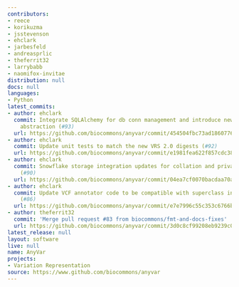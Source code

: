 ```yaml
---
contributors:
- reece
- korikuzma
- jsstevenson
- ehclark
- jarbesfeld
- andreasprlic
- theferrit32
- larrybabb
- naomifox-invitae
distribution: null
docs: null
languages:
- Python
latest_commits:
- author: ehclark
  commit: Integrate SQLAlchemy for db conn management and introduce new SqlStorage
    abstraction (#93)
  url: https://github.com/biocommons/anyvar/commit/454504fbc73ad1860776bbd01ab3f3d856c7699c
- author: ehclark
  commit: Update unit tests to match the new VRS 2.0 digests (#92)
  url: https://github.com/biocommons/anyvar/commit/e1981fea622f857cdc38f91b56891e8a83d75c64
- author: ehclark
  commit: Snowflake storage integration updates for collation and private key auth
    (#90)
  url: https://github.com/biocommons/anyvar/commit/04ea7cf0070bacdaa70ac5c192f29ac27589d114
- author: ehclark
  commit: Update VCF annotator code to be compatible with superclass in vrs-python
    (#86)
  url: https://github.com/biocommons/anyvar/commit/e7e7996c55c353c6766b33920a44a1e388a0e8b3
- author: theferrit32
  commit: 'Merge pull request #83 from biocommons/fmt-and-docs-fixes'
  url: https://github.com/biocommons/anyvar/commit/3d0c8cf99208eb9239c075931c60d661a67d3d79
latest_release: null
layout: software
live: null
name: AnyVar
projects:
- Variation Representation
source: https://www.github.com/biocommons/anyvar
---
```


